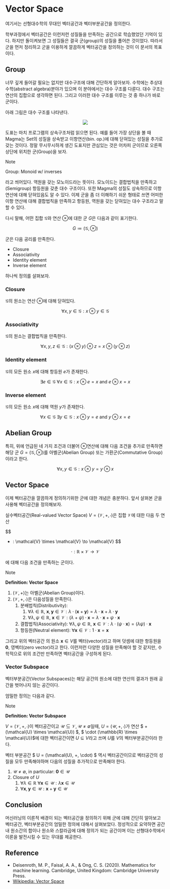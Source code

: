 # Vector Space

여기서는 선형대수학의 무대인 벡터공간과 벡터부분공간을 정의한다.

학부과정에서 벡터공간은 이런저런 성질들을 만족하는 공간으로 학습했었던 기억이 있다. 하지만 돌이켜보면 그 성질들은 결국 군(group)의 성질을 풀어쓴 것이었다. 따라서 군을 먼저 정리하고 군을 이용하게 깔끔하게 벡터공간을 정의하는 것이 이 문서의 목표이다.

## Group

너무 깊게 들어갈 필요는 없지만 대수구조에 대해 간단하게 알아보자. 수학에는 추상대수학(abstract algebra)분야가 있으며 이 분야에서는 대수 구조를 다룬다. 대수 구조는 연산의 집합으로 생각하면 된다. 그리고 이러한 대수 구조를 이루는 것 중 하나가 바로 군이다.

아래 그림은 대수 구조를 나타낸다.

<div align=center>
<img src="https://upload.wikimedia.org/wikipedia/commons/d/d7/Algebraic_structures.png"/>
</div>

도표는 마치 프로그램의 상속구조처럼 읽으면 된다. 예를 들어 가장 상단을 볼 때 Magma는 Set의 성질을 상속받고 이항연산(bin. op.)에 대해 닫혀있는 성질을 추가로 갖는 것이다. 정말 무시무시하게 생긴 도표지만 관심있는 것은 어차피 군이므로 오른쪽 상단에 위치한 군(Group)을 보자.

> [!NOTE]
> Group: Monoid w/ inverses

라고 씌어있다. 역원을 갖는 모노이드라는 뜻이다. 모노이드는 결합법칙을 만족하고(Semigroup) 항등원을 갖춘 대수 구조이다. 또한 Magma의 성질도 상속하므로 이항연산에 대해 닫혀있음도 알 수 있다. 이제 군을 좀 더 이해하기 쉬운 형태로 쓰면 어떠한 이항 연산에 대해 결합법칙을 만족하고 항등원, 역원을 갖는 닫혀있는 대수 구조라고 말할 수 있다.

다시 말해, 어떤 집합 $\mathcal{G}$와 연산 $\otimes$에 대한 군 $G$은 다음과 같이 표기한다.

$$G \coloneqq (\mathcal{G}, \otimes)$$

군은 다음 공리를 만족한다.

* Closure
* Associativity
* Identity element
* Inverse element

하나씩 정의를 살펴보자.

### Closure

$\mathcal{G}$의 원소는 연산 $\otimes$에 대해 닫혀있다.

$$\forall x, y \in \mathcal{G} : x \otimes y \in \mathcal{G}$$

### Associativity

$\mathcal{G}$의 원소는 결합법칙을 만족한다.

$$\forall x, y, z \in \mathcal{G} : (x \otimes y) \otimes z = x \otimes (y \otimes z)$$

### Identity element

$\mathcal{G}$의 모든 원소 $x$에 대해 항등원 $e$가 존재한다.

$$\exists e \in \mathcal{G} \ \forall x \in \mathcal{G} : x \otimes e = x \ \text{and} \ e \otimes x = x$$

### Inverse element

$\mathcal{G}$의 모든 원소 $x$에 대해 역원 $y$가 존재한다.

$$
\forall x \in \mathcal{G} \ \exists y \in \mathcal{G} : x \otimes y = e \ \text{and} \ y \otimes x  = e
$$


## Abelian Group

특히, 위에 언급된 네 가지 조건과 더불어 $\otimes$연산에 대해 다음 조건을 추가로 만족하면 해당 군 $G = (\mathcal{G}, \otimes)$를 아벨군(Abelian Group) 또는 가환군(Commutative Group)이라고 한다.

$$
\forall x, y \in \mathcal{G} : x \otimes y = y \otimes x
$$

## Vector Space

이제 벡터공간을 깔끔하게 정의하기위한 군에 대한 개념은 충분하다. 앞서 살펴본 군을 사용해 벡터공간을 정의해보자.

실수벡터공간(Real-valued Vector Space) $V = (\mathcal{V}, +, \cdot)$은 집합 $\mathcal{V}$에 대한 다음 두 연산

$$
+ : \mathcal{V} \times \mathcal{V} \to \mathcal{V}
$$

$$
\cdot : \mathbb{R} \times \mathcal{V} \to \mathcal{V}
$$

에 대해 다음 조건을 만족하는 군이다.

> [!NOTE]
> **Definition: Vector Space**
>
> 1. $(\mathcal{V}, +)$는 아벨군(Abelian Group)이다.
> 2. $(\mathcal{V}, +, \cdot)$은 다음성질을 만족한다.
>    1. 분배법칙(Distributivity):
>       1. $\forall \lambda \in \mathbb{R}, \ \boldsymbol{x}, \boldsymbol{y} \in \mathcal{V} : \lambda \cdot(\boldsymbol{x} + \boldsymbol{y}) = \lambda \cdot \boldsymbol{x} + \lambda \cdot \boldsymbol{y}$
>       2. $\forall \lambda, \psi \in \mathbb{R}, \ \boldsymbol{x} \in \mathcal{V} : (\lambda + \psi) \cdot \boldsymbol{x} = \lambda \cdot \boldsymbol{x} + \psi \cdot \boldsymbol{x}$
>    2. 결합법칙(Associativity): $\forall \lambda, \psi \in \mathbb{R}, \ \boldsymbol{x} \in \mathcal{V} : \lambda \cdot (\psi \cdot \boldsymbol{x}) = (\lambda \psi) \cdot \boldsymbol{x}$
>    3. 항등원(Neutral element): $\forall \boldsymbol{x} \in \mathcal{V} : 1 \cdot \boldsymbol{x} = \boldsymbol{x}$

그리고 위의 벡터공간 의 원소 $\boldsymbol{x} \in V$를 벡터(vector)라고 하며 덧셈에 대한 항등원을 $\boldsymbol{0}$, 영벡터(zero vector)라고 한다. 이런저런 다양한 성질을 만족해야 할 것 같지만, 수학적으로 위의 조건만 만족하면 벡터공간을 구성하게 된다.

### Vector Subspace

벡터부분공간(Vector Subspaces)는 해당 공간의 원소에 대한 연산의 결과가 원래 공간을 벗어나지 않는 공간이다.

엄밀한 정의는 다음과 같다.

> [!NOTE]
> **Definition: Vector Subspace**
>
> $V = (\mathcal{V}, +, \cdot)$이 벡터공간이고 $\mathcal{U} \subseteq \mathcal{V}, \mathcal{U} \neq \emptyset$일때, $U = (\mathcal{U}, +, \cdot)$가 연산 $ + (\mathcal{U} \times \mathcal{U}) $, $ \cdot (\mathbb{R} \times \mathcal{U})$에 대한 벡터공간이면 $U \subseteq V$라고 쓰며 $U$를 $V$의 벡터부분공간이라 한다.

벡터 부분공간 $ U = (\mathcal{U}, +, \cdot) $ 역시 벡터공간이므로 벡터공간의 성질을 모두 만족해야하며 다음의 성질을 추가적으로 만족해야 한다.

1. $\mathcal{U} \neq \emptyset$, in particular: $\boldsymbol{0} \in \mathcal{U}$
2. Closure of $U$
   1. $\forall \lambda \in \mathbb{R} \ \forall {\boldsymbol{x}} \in \mathcal{U} : \lambda \boldsymbol{x} \in \mathcal{U}$
   2. $\forall \boldsymbol{x}, \boldsymbol{y} \in \mathcal{U} : \boldsymbol{x} + \boldsymbol{y} \in \mathcal{U}$

## Conclusion

머신러닝의 이론적 배경이 되는 벡터공간을 정의하기 위해 군에 대해 간단히 알아보고 벡터공간, 벡터부분공간의 엄밀한 정의에 대해서 살펴보았다. 정성적으로 요약하면 공간 내 원소간의 합이나 원소와 스칼라곱에 대해 정의가 되는 공간이며 이는 선형대수학에서 이론을 발전시킬 수 있는 무대를 제공한다.

## Reference

* Deisenroth, M. P., Faisal, A. A., & Ong, C. S. (2020). Mathematics for machine learning. Cambridge, United Kingdom: Cambridge University Press.
* [Wikipedia: Vector Space](https://en.wikipedia.org/wiki/Vector_space)